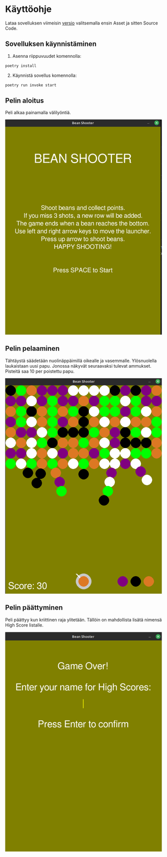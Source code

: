 # Käyttöohje

Lataa sovelluksen viimeisin [versio](https://github.com/L-antti/ot-harjoitustyo/releases) valitsemalla ensin Asset ja sitten Source Code.

## Sovelluksen käynnistäminen

1. Asenna riippuvuudet komennolla:

```bash
poetry install
```

2. Käynnistä sovellus komennolla:

```bash
poetry run invoke start
```

## Pelin aloitus

Peli alkaa painamalla välilyöntiä.

![](dokumentaatio/kuvat/aloitusruutu.png)

## Pelin pelaaminen

Tähtäystä säädetään nuolinäppäimillä oikealle ja vasemmalle. Ylösnuolella laukaistaan uusi papu. Jonossa näkyvät seuraavaksi tulevat ammukset. 
Pisteitä saa 10 per poistettu papu. 

![](dokumentaatio/kuvat/pelitila.png)

## Pelin päättyminen

Peli päättyy kun kriittinen raja ylitetään. Tällöin on mahdollista lisätä nimensä High Score listalle.

![](dokumentaatio/kuvat/nimiruutu.png)
